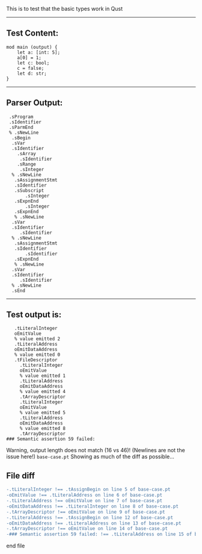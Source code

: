 This is to test that the basic types work in Qust

-------------------------


Test Content: 
-------------------------
```
mod main (output) {  
    let a: [int: 5];
    a[0] = 1;
    let c: bool;
    c = false;
    let d: str;
}
```
------------------------


Parser Output: 
-------------------------
```
 .sProgram
 .sIdentifier
 .sParmEnd
 % .sNewLine
  .sBegin
  .sVar
  .sIdentifier
    .sArray
     .sIdentifier
    .sRange
     .sInteger
  % .sNewLine
   .sAssignmentStmt
   .sIdentifier
   .sSubscript
       .sInteger
   .sExpnEnd
       .sInteger
   .sExpnEnd
   % .sNewLine
  .sVar
  .sIdentifier
     .sIdentifier
  % .sNewLine
   .sAssignmentStmt
   .sIdentifier
       .sIdentifier
   .sExpnEnd
   % .sNewLine
  .sVar
  .sIdentifier
     .sIdentifier
  % .sNewLine
  .sEnd

```
------------------------

Test output is: 
-------------------------
```
   .tLiteralInteger
   oEmitValue
   % value emitted 2
   .tLiteralAddress
   oEmitDataAddress
   % value emitted 0
   .tFileDescriptor
     .tLiteralInteger
     oEmitValue
     % value emitted 1
     .tLiteralAddress
     oEmitDataAddress
     % value emitted 4
     .tArrayDescriptor
     .tLiteralInteger
     oEmitValue
     % value emitted 5
     .tLiteralAddress
     oEmitDataAddress
     % value emitted 8
     .tArrayDescriptor
### Semantic assertion 59 failed: 

```


Warning, output length does not match (16 vs 46)!  (Newlines are not the issue here!) `base-case.pt`
Showing as much of the diff as possible...

File diff
-------------------------
```diff
-.tLiteralInteger !== .tAssignBegin on line 5 of base-case.pt
-oEmitValue !== .tLiteralAddress on line 6 of base-case.pt
-.tLiteralAddress !== oEmitValue on line 7 of base-case.pt
-oEmitDataAddress !== .tLiteralInteger on line 8 of base-case.pt
-.tArrayDescriptor !== oEmitValue on line 9 of base-case.pt
-.tLiteralAddress !== .tAssignBegin on line 12 of base-case.pt
-oEmitDataAddress !== .tLiteralAddress on line 13 of base-case.pt
-.tArrayDescriptor !== oEmitValue on line 14 of base-case.pt
-### Semantic assertion 59 failed: !== .tLiteralAddress on line 15 of base-case.pt

```
end file
